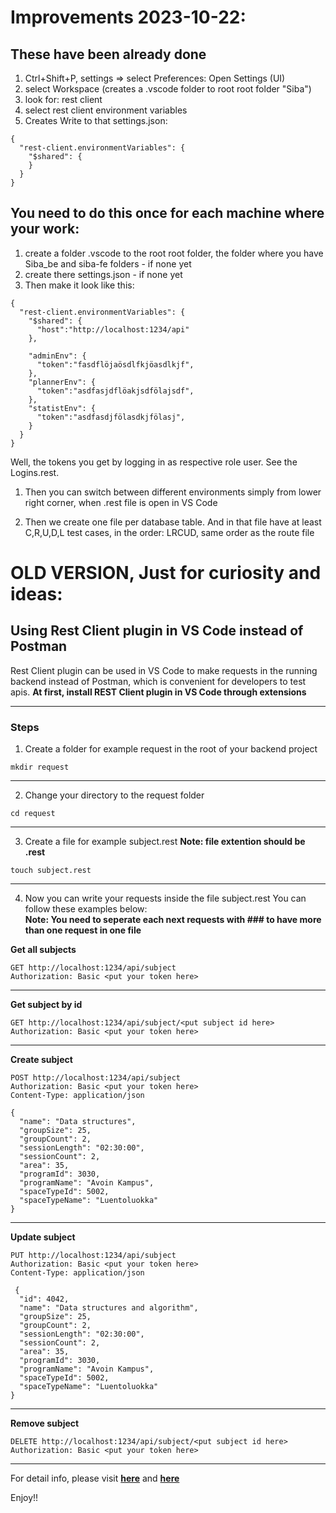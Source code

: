 # Improvements 2023-10-22:
## These have been already done
1. Ctrl+Shift+P, settings => select Preferences: Open Settings (UI)
1. select Workspace          (creates a .vscode folder to root root folder "Siba")
1. look for: rest client
1. select rest client environment variables
1. Creates Write to that settings.json:
  ```
  {
    "rest-client.environmentVariables": {
      "$shared": {
      }
    }
  }
  ```
## You need to do this once for each machine where your work:
1. create a folder .vscode to the root root folder, the folder where you have Siba_be and siba-fe folders - if none yet
1. create there settings.json - if none yet
1. Then make it look like this:
  ```
  {
    "rest-client.environmentVariables": {
      "$shared": {
        "host":"http://localhost:1234/api"
      },

      "adminEnv": {
        "token":"fasdflöjaösdlfkjöasdlkjf",
      },
      "plannerEnv": {
        "token":"asdfasjdflöakjsdfölajsdf",
      },
      "statistEnv": {
        "token":"asdfasdjfölasdkjfölasj",
      }
    }
  }
  ```

  Well, the tokens you get by logging in as respective role user. See the Logins.rest.

1. Then you can switch between different environments simply from lower right corner, when .rest file is open in VS Code

1. Then we create one file per database table. And in that file have at least C,R,U,D,L test cases, in the order: LRCUD, same order as the route file


# OLD VERSION, Just for curiosity and ideas:
## Using Rest Client plugin in VS Code instead of Postman
Rest Client plugin can be used in VS Code to make requests in the running backend instead of Postman, which is convenient for developers to test apis.
**At first, install REST Client plugin in VS Code through extensions**
***

### Steps

1. Create a folder for example request in the root of your backend project

```shell
mkdir request
```
***

2. Change your directory to the request folder

```shell
cd request
```
***

3. Create a file for example subject.rest **Note: file extention should be .rest**

```shell
touch subject.rest
```
***

4. Now you can write your requests inside the file subject.rest
  You can follow these examples below:<br>
  __Note: You need to seperate each next requests with ### to have more than one request in one file__

**Get all subjects**

```shell
GET http://localhost:1234/api/subject
Authorization: Basic <put your token here>
```
***

**Get subject by id**

```shell
GET http://localhost:1234/api/subject/<put subject id here>
Authorization: Basic <put your token here>
```
***

**Create subject**

```shell
POST http://localhost:1234/api/subject
Authorization: Basic <put your token here>
Content-Type: application/json

{
  "name": "Data structures",
  "groupSize": 25,
  "groupCount": 2,
  "sessionLength": "02:30:00",
  "sessionCount": 2,
  "area": 35,
  "programId": 3030,
  "programName": "Avoin Kampus",
  "spaceTypeId": 5002,
  "spaceTypeName": "Luentoluokka"
}
```
***

**Update subject**

```shell
PUT http://localhost:1234/api/subject
Authorization: Basic <put your token here>
Content-Type: application/json

 {
  "id": 4042,
  "name": "Data structures and algorithm",
  "groupSize": 25,
  "groupCount": 2,
  "sessionLength": "02:30:00",
  "sessionCount": 2,
  "area": 35,
  "programId": 3030,
  "programName": "Avoin Kampus",
  "spaceTypeId": 5002,
  "spaceTypeName": "Luentoluokka"
}
```
***

**Remove subject**

```shell
DELETE http://localhost:1234/api/subject/<put subject id here>
Authorization: Basic <put your token here>
```
***

For detail info, please visit **[here](https://github.com/Huachao/vscode-restclient)** and **[here](https://marketplace.visualstudio.com/items?itemName=humao.rest-client)**

Enjoy!!
